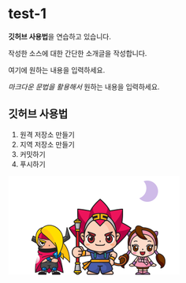 # test-1

**깃허브 사용법**을 연습하고 있습니다.

작성한 소스에 대한 간단한 소개글을 작성합니다.

여기에 원하는 내용을 입력하세요.

*마크다운 문법을 활용해서* 원하는 내용을 입력하세요.


## 깃허브 사용법
1. 원격 저장소 만들기
2. 지역 저장소 만들기
3. 커밋하기
4. 푸시하기


![테스트 이미지](./footer_cha.png)
